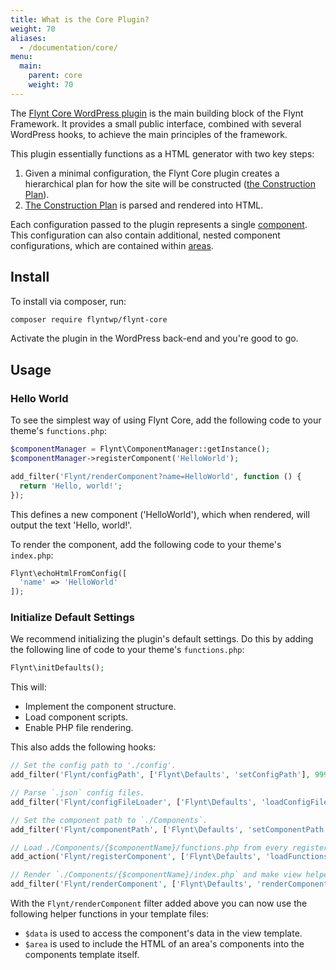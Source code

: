 ```yaml
---
title: What is the Core Plugin?
weight: 70
aliases:
  - /documentation/core/
menu:
  main:
    parent: core
    weight: 70
---
```


The [Flynt Core WordPress plugin](https://github.com/flyntwp/flynt-core) is the main building block of the Flynt Framework. It provides a small public interface, combined with several WordPress hooks, to achieve the main principles of the framework.

This plugin essentially functions as a HTML generator with two key steps:

1. Given a minimal configuration, the Flynt Core plugin creates a hierarchical plan for how the site will be constructed ([the Construction Plan](/documentation/core/construction-plan)).
2. [The Construction Plan](/documentation/core/construction-plan) is parsed and rendered into HTML.

Each configuration passed to the plugin represents a single [component](/documentation/components/). This configuration can also contain additional, nested component configurations, which are contained within [areas](/documentation/components/what-is-component/#what-is-an-area).

## Install

<!-- TODO: install via WordPress instructions -->

To install via composer, run:

```bash
composer require flyntwp/flynt-core
```

Activate the plugin in the WordPress back-end and you're good to go.

## Usage

### Hello World
To see the simplest way of using Flynt Core, add the following code to your theme's `functions.php`:

```php
$componentManager = Flynt\ComponentManager::getInstance();
$componentManager->registerComponent('HelloWorld');

add_filter('Flynt/renderComponent?name=HelloWorld', function () {
  return 'Hello, world!';
});
```
This defines a new component ('HelloWorld'), which when rendered, will output the text 'Hello, world!'.

To render the component, add the following code to your theme's `index.php`:

```php
Flynt\echoHtmlFromConfig([
  'name' => 'HelloWorld'
]);
```

### Initialize Default Settings

We recommend initializing the plugin's default settings. Do this by adding the following line of code to your theme's `functions.php`:

```php
Flynt\initDefaults();
```

This will:

- Implement the component structure.
- Load component scripts.
- Enable PHP file rendering.

This also adds the following hooks:

```php
// Set the config path to './config'.
add_filter('Flynt/configPath', ['Flynt\Defaults', 'setConfigPath'], 999, 2);

// Parse `.json` config files.
add_filter('Flynt/configFileLoader', ['Flynt\Defaults', 'loadConfigFile'], 999, 3);

// Set the component path to `./Components`.
add_filter('Flynt/componentPath', ['Flynt\Defaults', 'setComponentPath'], 999, 2);

// Load ./Components/{$componentName}/functions.php from every registered component.
add_action('Flynt/registerComponent', ['Flynt\Defaults', 'loadFunctionsFile']);

// Render `./Components/{$componentName}/index.php` and make view helper functions `$data` and `$area` available (see explanation below).
add_filter('Flynt/renderComponent', ['Flynt\Defaults', 'renderComponent'], 999, 4);
```

With the `Flynt/renderComponent` filter added above you can now use the following helper functions in your template files:

- `$data` is used to access the component's data in the view template.
- `$area` is used to include the HTML of an area's components into the components template itself.
